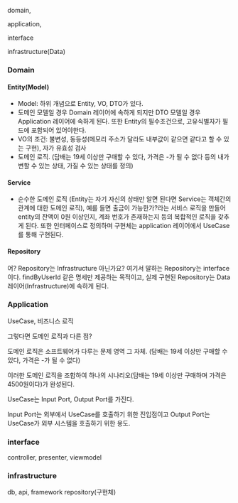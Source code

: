domain,

application,

interface

infrastructure(Data)

### Domain

#### Entity(Model)
* Model: 하위 개념으로 Entity, VO, DTO가 있다.
* 도메인 모델일 경우 Domain 레이어에 속하게 되지만 DTO 모델일 경우 Application 레이어에 속하게 된다. 또한 Entity의 필수조건으로, 고유식별자가 필드에 포함되어 있어야한다.
* VO의 조건: 불변성, 동등성(메모리 주소가 달라도 내부값이 같으면 같다고 할 수 있는 구현), 자가 유효성 검사
* 도메인 로직. (담배는 19세 이상만 구매할 수 있다, 가격은 -가 될 수 없다 등의 내가 변할 수 있는 상태, 가질 수 있는 상태를 정의)

#### Service
* 순수한 도메인 로직 (Entity는 자기 자신의 상태만 알면 된다면 Service는 객체간의 관계에 대한 도메인 로직), 예를 들면 출금이 가능한가?라는 서비스 로직을 만들어 entity의 잔액이 0원 이상인지, 계좌 번호가 존재하는지 등의 복합적인 로직을 갖추게 된다. 또한 인터페이스로 정의하며 구현체는 application 레이어에서 UseCase를 통해 구현된다.

#### Repository
어? Repository는 Infrastructure 아닌가요? 여기서 말하는 Repository는 interface이다. findByUserId 같은 명세만 제공하는 목적이고, 실제 구현된  Repository는 Data 레이어(Infrastructure)에 속하게 된다.

### Application

UseCase, 비즈니스 로직

그렇다면 도메인 로직과 다른 점?

도메인 로직은 소프트웨어가 다루는 문제 영역 그 자체. (담배는 19세 이상만 구매할 수 있다, 가격은 -가 될 수 없다)

이러한 도메인 로직을 조합하여 하나의 시나리오(담배는 19세 이상만 구매하며 가격은 4500원이다)가 완성된다.

UseCase는 Input Port, Output Port를 가진다.

Input Port는 외부에서 UseCase를 호출하기 위한 진입점이고 Output Port는 UseCase가 외부 시스템을 호출하기 위한 용도.

### interface

controller,
presenter,
viewmodel

### infrastructure

db,
api,
framework
repository(구현체)
